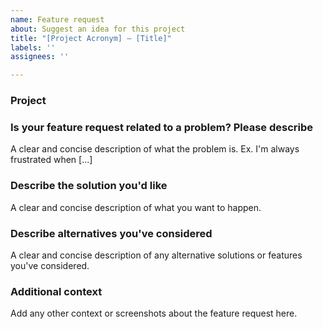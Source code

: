 ```yaml
---
name: Feature request
about: Suggest an idea for this project
title: "[Project Acronym] — [Title]"
labels: ''
assignees: ''

---
```


### Project

### Is your feature request related to a problem? Please describe
A clear and concise description of what the problem is. Ex. I'm always frustrated when [...]

### Describe the solution you'd like
A clear and concise description of what you want to happen.

### Describe alternatives you've considered
A clear and concise description of any alternative solutions or features you've considered.

### Additional context
Add any other context or screenshots about the feature request here.
